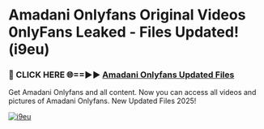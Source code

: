 # Amadani Onlyfans Original Videos 0nlyFans Leaked - Files Updated! (i9eu)

<h3>🔴 CLICK HERE 🌐==►► <a href="https://tinyurl.com/3hn5wdd3" rel="nofollow">Amadani Onlyfans Updated Files</a></h3>

Get Amadani Onlyfans and all content. Now you can access all videos and pictures of Amadani Onlyfans. New Updated Files 2025!

[![i9eu](https://i.imgur.com/4HnBqBT.gif)](https://tinyurl.com/3hn5wdd3)
